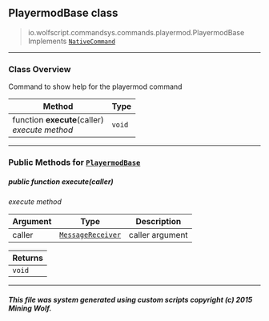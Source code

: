 ## PlayermodBase __class__

>io.wolfscript.commandsys.commands.playermod.PlayermodBase
>Implements [`NativeCommand`](../../NativeCommand.md)

---

### Class Overview

Command to show help for the playermod command

Method | Type   
--- | :--- 
 function __execute__(caller) <br> _execute method_ | `void`



---


### Public Methods for [`PlayermodBase`](PlayermodBase.md)

##### <a id='execute'></a>public  function __execute__(caller)

_execute method_

Argument | Type | Description  
--- | --- | --- 
caller | [`MessageReceiver`](../../../chat/MessageReceiver.md) | caller argument

Returns | 
--- | 
`void` |


---


##### This file was system generated using custom scripts copyright (c) 2015 Mining Wolf.
	


